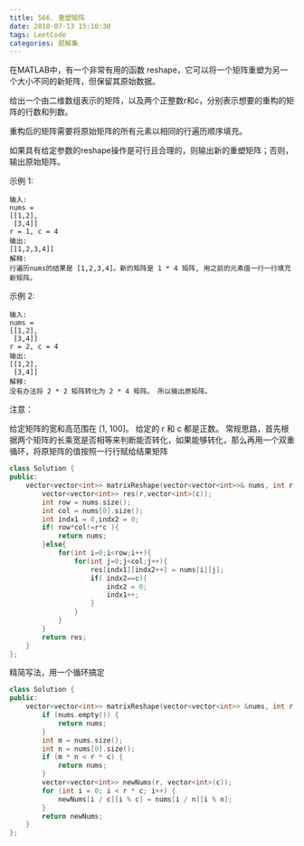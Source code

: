 ```yaml
---
title: 566. 重塑矩阵
date: 2018-07-13 15:10:30
tags: LeetCode
categories: 题解集
---
```


在MATLAB中，有一个非常有用的函数 reshape，它可以将一个矩阵重塑为另一个大小不同的新矩阵，但保留其原始数据。

给出一个由二维数组表示的矩阵，以及两个正整数r和c，分别表示想要的重构的矩阵的行数和列数。

重构后的矩阵需要将原始矩阵的所有元素以相同的行遍历顺序填充。

如果具有给定参数的reshape操作是可行且合理的，则输出新的重塑矩阵；否则，输出原始矩阵。

示例 1:
```
输入: 
nums = 
[[1,2],
 [3,4]]
r = 1, c = 4
输出: 
[[1,2,3,4]]
解释:
行遍历nums的结果是 [1,2,3,4]。新的矩阵是 1 * 4 矩阵, 用之前的元素值一行一行填充新矩阵。
```
示例 2:
```
输入: 
nums = 
[[1,2],
 [3,4]]
r = 2, c = 4
输出: 
[[1,2],
 [3,4]]
解释:
没有办法将 2 * 2 矩阵转化为 2 * 4 矩阵。 所以输出原矩阵。
```
注意：

给定矩阵的宽和高范围在 [1, 100]。
给定的 r 和 c 都是正数。
常规思路，首先根据两个矩阵的长乘宽是否相等来判断能否转化，如果能够转化，那么再用一个双重循环，将原矩阵的值按照一行行赋给结果矩阵
```cpp
class Solution {
public:
    vector<vector<int>> matrixReshape(vector<vector<int>>& nums, int r, int c) {
        vector<vector<int>> res(r,vector<int>(c));
        int row = nums.size();
        int col = nums[0].size();
        int indx1 = 0,indx2 = 0;
        if( row*col!=r*c ){
            return nums;
        }else{
            for(int i=0;i<row;i++){
                for(int j=0;j<col;j++){
                    res[indx1][indx2++] = nums[i][j];
                    if( indx2==c){
                        indx2 = 0;
                        indx1++;
                    }
                }
            }
        }
        return res;
    }
};
```
精简写法，用一个循环搞定
```cpp
class Solution {
public:
    vector<vector<int>> matrixReshape(vector<vector<int>> &nums, int r, int c) {
        if (nums.empty()) {
            return nums;
        }
        int m = nums.size();
        int n = nums[0].size();
        if (m * n < r * c) {
            return nums;
        }
        vector<vector<int>> newNums(r, vector<int>(c));
        for (int i = 0; i < r * c; i++) {
            newNums[i / c][i % c] = nums[i / n][i % n];
        }
        return newNums;
    }
};
```